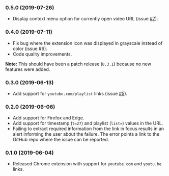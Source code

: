 ### 0.5.0 (2019-07-26)

* Display context menu option for currently open video URL (issue [#7](https://github.com/kapoorlakshya/youtube2music/issues/7)).

### 0.4.0 (2019-07-11)

* Fix bug where the extension icon was displayed in grayscale instead of color (issue #6).
* Code quality improvements.

**Note:** This should have been a patch release (`0.3.1`) because no 
new features were added.

### 0.3.0 (2019-06-13)

* Add support for `youtube.com/playlist` links (issue [#5](https://github.com/kapoorlakshya/youtube2music/issues/5)).

### 0.2.0 (2019-06-06)

* Add support for Firefox and Edge.
* Add support for timestamp (`t=27`) and playlist (`list=`) values in the URL.
* Failing to extract required information from the link in focus results
in an alert informing the user about the failure. The error points a link
to the GitHub repo where the issue can be reported.

### 0.1.0 (2019-06-04)

* Released Chrome extension with support for `youtube.com` and `youtu.be` links.